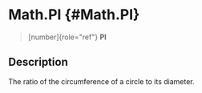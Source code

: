 Math.PI {#Math.PI}
=======

> [number]{role="ref"} **PI**

Description
-----------

The ratio of the circumference of a circle to its diameter.
